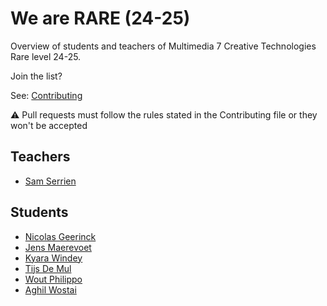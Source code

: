 # We are RARE (24-25)

Overview of students and teachers of Multimedia 7 Creative Technologies Rare level 24-25.

Join the list?

See: [Contributing](./CONTRIBUTING.md)

⚠️ Pull requests must follow the rules stated in the Contributing file or they won't be accepted

## Teachers

* [Sam Serrien](./people/sam_serrien.md)

## Students

* [Nicolas Geerinck](./people/nicolas_geerinck.md)
* [Jens Maerevoet](./people/Jens_Maerevoet.md)
* [Kyara Windey](./people/kyara_windey.md)
* [Tijs De Mul](./people/tijs_demul.md)
* [Wout Philippo](./people/wout_philippo.md)
* [Aghil Wostai](./people/Aghil_wostai.md)
